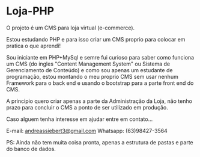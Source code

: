 # Loja-PHP

O projeto é um CMS para loja virtual (e-commerce).

Estou estudando PHP e para isso criar um CMS proprio para colocar em pratica o que aprendi!

Sou iniciante em PHP+MySql e semre fui curioso para saber como funciona um CMS (do ingles "Content Management System" ou Sistema de Gerenciamento de Conteúdo) e como sou apenas um estudante de programação, estou montando o meu proprio CMS sem usar nenhum Framework para o back end e usando o bootstrap para a parte front end do CMS.

A principio quero criar apenas a parte da Administração da Loja, não tenho prazo para concluir o CMS a ponto de ser utilizado em produção.

Caso alguem tenha interesse em ajudar entre em contato...

E-mail: andreassiebert3@gmail.com
Whatsapp: (63)98427-3564


PS: Ainda não tem muita coisa pronta, apenas a estrutura de pastas e parte do banco de dados.
